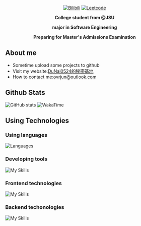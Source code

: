
<div align='center'>

[![Bilibili](https://img.shields.io/badge/Bilibili-00A1D6.svg?style=for-the-badge&logo=Bilibili&logoColor=white)](https://space.bilibili.com/14151546) [![Leetcode](https://img.shields.io/badge/LeetCode-FFA116.svg?style=for-the-badge&logo=LeetCode&logoColor=white)](https://leetcode.cn/u/dunai0524/)

**College student from @JSU**

**major in Software Engineering**

**Preparing for Master's Admissions Examination**

</div>

## About me

- Sometime upload some projects to github
- Visit my website:[DuNai0524的秘密基地](https://blog.dunai0524.top)
- How to contact me:[ovrjun@outlook.com](ovrjun@outlook.com)

## Github Stats

![GitHub stats](https://github-readme-stats.vercel.app/api?username=DuNai0524&show_icons=true&theme=transparent)
![WakaTime](https://github-readme-stats.vercel.app/api/wakatime?username=DuNai0524&range=last_7_days&theme=dark&hide_border=true&layout=compact&custom_title=This%20week%20I%20spent%20my%20time%20on)

## Using Technologies

### Using languages

![Languages](https://skillicons.dev/icons?i=java,c,cpp,cs,js,ts,py&theme=light)

### Developing tools

![My Skills](https://skillicons.dev/icons?i=idea,vscode,visualstudio,git&theme=light)

### Frontend technologies

![My Skills](https://skillicons.dev/icons?i=vue,vite,tailwind,sass&theme=light)

### Backend techonologies

![My Skills](https://skillicons.dev/icons?i=spring,mysql,sqlite,redis,rabbitmq,fastapi&theme=light)
